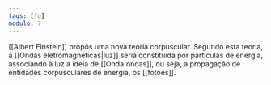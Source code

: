 ```yaml
---
tags: [fq]
modulo: 7
---
```


[[Albert Einstein]] propôs uma nova teoria corpuscular.
Segundo esta teoria, a [[Ondas eletromagnéticas|luz]] seria constituída por partículas de energia, associando à luz a ideia de [[Onda|ondas]], ou seja, a propagação de entidades corpusculares de energia, os [[fotões]].